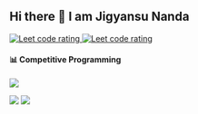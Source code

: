 ## Hi there 👋 I am Jigyansu Nanda

<p align="left">
  <a href="https://leetcode.com/Jigyansu/">
    <img src="https://cp-logo.vercel.app/leetcode/sudiptob2" alt="Leet code rating" />
  </a>
  <a href="https://codeforces.com/profile/antiprism">
    <img src="https://raw.githubusercontent.com/sudiptob2/cf-stats/main/output/rating.svg" alt="Leet code rating" />
  </a>
</p>


<!--
**Jigyansu-Nanda/Jigyansu-Nanda** is a ✨ _special_ ✨ repository because its `README.md` (this file) appears on your GitHub profile.

Here are some ideas to get you started:

- 🔭 I’m currently working on ...
- 🌱 I’m currently learning ...
- 👯 I’m looking to collaborate on ...
- 🤔 I’m looking for help with ...
- 💬 Ask me about ...
- 📫 How to reach me: ...
- 😄 Pronouns: ...
- ⚡ Fun fact: ...
-->

#### 📊 Competitive Programming

![](https://raw.githubusercontent.com/Jigyansu-Nanda/cf-stats/main/output/light_card.svg#gh-dark-mode-only)
<!-- ![](https://raw.githubusercontent.com/Jigyansu-Nanda/cf-stats/main/output/light_card.svg) -->

![](https://raw.githubusercontent.com/Jigyansu-Nanda/cf-stats/main/output/max_rating.svg)
![](https://raw.githubusercontent.com/Jigyansu-Nanda/cf-stats/main/output/rating.svg)
